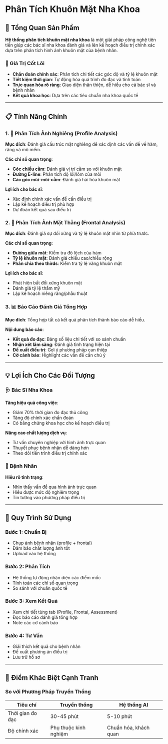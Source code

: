 ﻿#  Phân Tích Khuôn Mặt Nha Khoa

## 🎯 Tổng Quan Sản Phẩm

**Hệ thống phân tích khuôn mặt nha khoa** là một giải pháp công nghệ tiên tiến giúp các bác sĩ nha khoa đánh giá và lên kế hoạch điều trị chính xác dựa trên phân tích hình ảnh khuôn mặt của bệnh nhân.

### 🌟 Giá Trị Cốt Lõi
- **Chẩn đoán chính xác**: Phân tích chi tiết các góc độ và tỷ lệ khuôn mặt
- **Tiết kiệm thời gian**: Tự động hóa quá trình đo đạc và tính toán
- **Trực quan hóa rõ ràng**: Giao diện thân thiện, dễ hiểu cho cả bác sĩ và bệnh nhân
- **Kết quả khoa học**: Dựa trên các tiêu chuẩn nha khoa quốc tế

---

## 📋 Tính Năng Chính

### 1. 📸 Phân Tích Ảnh Nghiêng (Profile Analysis)
**Mục đích**: Đánh giá cấu trúc mặt nghiêng để xác định các vấn đề về hàm, răng và mô mềm.

**Các chỉ số quan trọng**:
- **Góc chiếu cằm**: Đánh giá vị trí cằm so với khuôn mặt
- **Đường E-line**: Phân tích độ lồi/lõm của môi
- **Các góc mũi-môi-cằm**: Đánh giá hài hòa khuôn mặt

**Lợi ích cho bác sĩ**:
- Xác định chính xác vấn đề cần điều trị
- Lập kế hoạch điều trị phù hợp
- Dự đoán kết quả sau điều trị

### 2. 👤 Phân Tích Ảnh Mặt Thẳng (Frontal Analysis)
**Mục đích**: Đánh giá sự đối xứng và tỷ lệ khuôn mặt nhìn từ phía trước.

**Các chỉ số quan trọng**:
- **Đường giữa mặt**: Kiểm tra độ lệch của hàm
- **Tỷ lệ khuôn mặt**: Đánh giá chiều cao/chiều rộng
- **Phân chia theo thirds**: Kiểm tra tỷ lệ vàng khuôn mặt

**Lợi ích cho bác sĩ**:
- Phát hiện bất đối xứng khuôn mặt
- Đánh giá tỷ lệ thẩm mỹ
- Lập kế hoạch niềng răng/phẫu thuật

### 3. 📊 Báo Cáo Đánh Giá Tổng Hợp
**Mục đích**: Tổng hợp tất cả kết quả phân tích thành báo cáo dễ hiểu.

**Nội dung báo cáo**:
- **Kết quả đo đạc**: Bảng số liệu chi tiết với so sánh chuẩn
- **Nhận xét lâm sàng**: Đánh giá tình trạng hiện tại
- **Đề xuất điều trị**: Gợi ý phương pháp can thiệp
- **Cờ cảnh báo**: Highlight các vấn đề cần chú ý


---

## 💡 Lợi Ích Cho Các Đối Tượng

### 🩺 Bác Sĩ Nha Khoa
**Tăng hiệu quả công việc**:
- Giảm 70% thời gian đo đạc thủ công
- Tăng độ chính xác chẩn đoán
- Có bằng chứng khoa học cho kế hoạch điều trị

**Nâng cao chất lượng dịch vụ**:
- Tư vấn chuyên nghiệp với hình ảnh trực quan
- Thuyết phục bệnh nhân dễ dàng hơn
- Theo dõi tiến trình điều trị chính xác

### 👥 Bệnh Nhân
**Hiểu rõ tình trạng**:
- Nhìn thấy vấn đề qua hình ảnh trực quan
- Hiểu được mức độ nghiêm trọng
- Tin tưởng vào phương pháp điều trị

---

## 🔧 Quy Trình Sử Dụng

### Bước 1: Chuẩn Bị
- Chụp ảnh bệnh nhân (profile + frontal)
- Đảm bảo chất lượng ảnh tốt
- Upload vào hệ thống

### Bước 2: Phân Tích
- Hệ thống tự động nhận diện các điểm mốc
- Tính toán các chỉ số quan trọng
- So sánh với chuẩn quốc tế

### Bước 3: Xem Kết Quả
- Xem chi tiết từng tab (Profile, Frontal, Assessment)
- Đọc báo cáo đánh giá tổng hợp
- Note các cờ cảnh báo

### Bước 4: Tư Vấn
- Giải thích kết quả cho bệnh nhân
- Đề xuất phương án điều trị
- Lưu trữ hồ sơ

---

## 🎯 Điểm Khác Biệt Cạnh Tranh

### So với Phương Pháp Truyền Thống
| Tiêu chí | Truyền thống | Hệ thống AI|
|----------|--------------|------------------------|
| Thời gian đo đạc | 30-45 phút | 5-10 phút |
| Độ chính xác | Phụ thuộc kinh nghiệm | Chuẩn hóa, khách quan |



